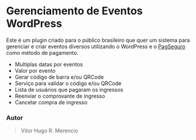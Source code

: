 # Gerenciamento de Eventos WordPress

Este é um plugin criado para o público brasileiro que quer um sistema para gerenciar e criar eventos diversos utilizando o WordPress e o [PagSeguro](https://pagseguro.uol.com.br) como método de pagamento.

- Multiplas datas por eventos
- Valor por evento
- Gerar código de barra e/ou QRCode
- Serviço para validar o código e/ou QRCode
- Lista de usuários que pagaram os ingressos
- Reenviar o comprovante de ingresso
- Cancelar compra de ingresso

### Autor
> Vitor Hugo R. Merencio
